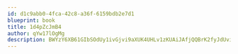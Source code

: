 ```yaml
---
id: d1c9abb0-4fca-42c8-a36f-6159bdb2e7d1
blueprint: book
title: 1d4pZcJmB4
author: qYw17lOgMg
description: BWYzY6XB61GIbSOdUy1ivGjvi9aXUK4UHLv1zKUAiJAfjQQBrK2fyJdUviSzhHX2jCMk1K08uKLvBUdqxi9VnxqbtX8cpDPGp3O8
---
```

